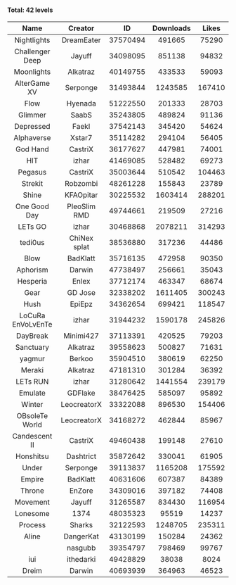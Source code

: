 #### Total: 42 levels

| Name | Creator | ID | Downloads | Likes |
|:---:|:---:|:---:|:---:|:---:|
| Nightlights | DreamEater | 37570494 | 491665 | 75290
| Challenger Deep | Jayuff | 34098095 | 851138 | 94832
| Moonlights | Alkatraz | 40149755 | 433533 | 59093
| AlterGame XV | Serponge | 31493844 | 1243585 | 167410
| Flow | Hyenada | 51222550 | 201333 | 28703
| Glimmer | SaabS | 35243805 | 489824 | 91136
| Depressed | FaekI | 37542143 | 345420 | 54624
| Alphaverse | Xstar7 | 35114282 | 294104 | 56405
| God Hand | CastriX | 36177627 | 447981 | 74001
| HIT | izhar | 41469085 | 528482 | 69273
| Pegasus | CastriX | 35003644 | 510542 | 104463
| Strekit | Robzombi | 48261228 | 155843 | 23789
| Shine | KFAOpitar | 30225532 | 1603414 | 288201
| One Good Day | PleoSlim RMD | 49744661 | 219509 | 27216
| LETs GO | izhar | 30468868 | 2078211 | 314293
| tedi0us | ChiNex splat | 38536880 | 317236 | 44486
| Blow | BadKlatt | 35716135 | 472958 | 90350
| Aphorism | Darwin | 47738497 | 256661 | 35043
| Hesperia | Enlex | 37712174 | 463347 | 68674
| Gear | GD Jose | 32338202 | 1611405 | 300243
| Hush | EpiEpz | 34362654 | 699421 | 118547
| LoCuRa EnVoLvEnTe | izhar | 31944232 | 1590178 | 245826
| DayBreak | Minimi427 | 37113391 | 420525 | 79203
| Sanctuary | Alkatraz | 39558623 | 500827 | 71631
| yagmur | Berkoo | 35904510 | 380619 | 62250
| Meraki | Alkatraz | 47181310 | 301284 | 36392
| LETs  RUN | izhar | 31280642 | 1441554 | 239179
| Emulate | GDFlake | 38476425 | 585097 | 95892
| Winter | LeocreatorX | 33322088 | 896530 | 154406
| OBsoleTe World | LeocreatorX | 34168272 | 462844 | 85967
| Candescent II | CastriX | 49460438 | 199148 | 27610
| Honshitsu | Dashtrict | 35872642 | 330041 | 61905
| Under | Serponge | 39113837 | 1165208 | 175592
| Empire | BadKlatt | 40631606 | 607387 | 84389
| Throne | EnZore | 34309016 | 397182 | 74408
| Movement | Jayuff | 31265587 | 834430 | 116954
| Lonesome | 1374 | 48035323 | 95519 | 14237
| Process | Sharks | 32122593 | 1248705 | 235311
| Aline | DangerKat | 43130199 | 150284 | 24362
|   | nasgubb | 39354797 | 798469 | 99767
| iui | ithedarki | 49428829 | 38038 | 8024
| Dreim | Darwin | 40693939 | 364963 | 46523
